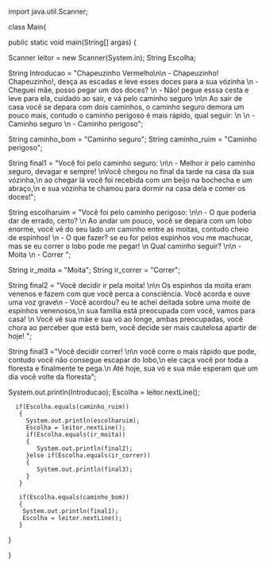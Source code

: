
import java.util.Scanner;

class Main{

public static void main(String[] argas) {

Scanner leitor = new Scanner(System.in);
String Escolha;

String Introducao = "Chapeuzinho Vermelho\n\n - Chapeuzinho! Chapeuzinho!, desça as escadas e leve esses doces para a sua vózinha \n - Cheguei mãe, posso pegar um dos doces? \n - Não! pegue esssa cesta e leve para ela, cuidado ao sair, e vá pelo caminho seguro \n\n Ao sair de casa você se depara com dois caminhos, o caminho seguro demora um pouco mais, contudo o caminho perigoso é mais rápido, qual seguir: \n \n - Caminho seguro \n - Caminho perigoso";

String caminho_bom = "Caminho seguro";
String caminho_ruim = "Caminho perigoso";

String final1 =  "Você foi pelo caminho seguro: \n\n - Melhor ir pelo caminho seguro, devagar e sempre! \nVocê chegou no final da tarde na casa da sua vózinha,\n ao chegar lá você foi recebida com um beijo na bochecha e um abraço,\n e sua vózinha te chamou para dormir na casa dela e comer os doces!";

String escolharuim = "Você foi pelo caminho perigoso: \n\n - O que poderia dar de errado, certo? \n Ao andar um pouco, você se depara com um lobo enorme, você vê do seu lado um caminho entre as moitas, contudo cheio de espinhos! \n - O que fazer? se eu for pelos espinhos vou me machucar, mas se eu correr o lobo pode me pegar! \n Qual caminho seguir? \n\n - Moita \n - Correr ";


String ir_moita = "Moita";
String ir_correr = "Correr";


String final2 = "Você decidir ir pela moita! \n\n Os espinhos da moita eram venenos e fazem com que você perca a consciência. Você acorda e ouve uma voz grave\n - Você acordou? eu te achei deitada sobre uma moite de espinhos venenosos,\n sua familia está preocupada com você, vamos para casa! \n Você vê sua mãe e sua vó ao longe, ambas preocupadas, você chora ao perceber que está bem, você decide ser mais cautelosa apartir de hoje! ";

String final3 ="Você decidir correr! \n\n você corre o mais rápido que pode, contudo você não consegue escapar do lobo,\n ele caça você por toda a floresta e finalmente te pega.\n Até hoje, sua vó e sua mãe esperam que um dia você volte da floresta";

System.out.println(Introducao);
Escolha = leitor.nextLine();


      if(Escolha.equals(caminho_ruim))
       {
         System.out.println(escolharuim);
         Escolha = leitor.nextLine();
         if(Escolha.equals(ir_moita))
         {
            System.out.println(final2);
         }else if(Escolha.equals(ir_correr))
         {
            System.out.println(final3);
         }
       }

       if(Escolha.equals(caminho_bom))
       {
        System.out.println(final1);
        Escolha = leitor.nextLine();
       }
      
  }

}
